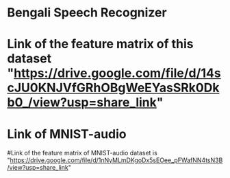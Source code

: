 ﻿# Bengali Speech Recognizer
# Link of the feature matrix of this dataset "https://drive.google.com/file/d/14scJU0KNJVfGRhOBgWeEYasSRk0Dkb0_/view?usp=share_link"
# Link of MNIST-audio
#Link of the feature matrix of MNIST-audio dataset is "https://drive.google.com/file/d/1nNyMLmDKgoDx5sEOee_pFWafNN4tsN3B/view?usp=share_link"
